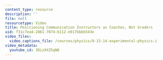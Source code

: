 ```yaml
---
content_type: resource
description: ''
file: null
resourcetype: Video
title: Positioning Communication Instructors as Coaches, Not Graders
uid: f31c7ea4-2861-7074-b112-e917bbbb543e
video_files:
  video_captions_file: /courses/physics/8-13-14-experimental-physics-i-ii-junior-lab-fall-2016-spring-2017/instructor-insights/atissa-banuazizis-insights/positioning-communication-instructors-as-coaches-not-graders/3DizXXZ5qN8.vtt
video_metadata:
  youtube_id: 3DizXXZ5qN8
---
```

